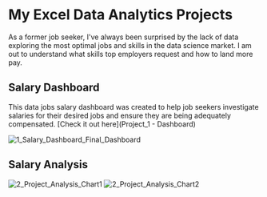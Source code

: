 # My Excel Data Analytics Projects

As a former job seeker, I've always been surprised by the lack of data exploring the most optimal jobs and skills in the data science market. I am out to understand what skills top employers request and how to land more pay.


## Salary Dashboard 

This data jobs salary dashboard was created to help job seekers investigate salaries for their desired jobs and ensure they are being adequately compensated.
[Check it out here](Project_1 - Dashboard)

![1_Salary_Dashboard_Final_Dashboard](https://github.com/user-attachments/assets/5edbfede-27f8-41a5-b005-ea01949c566a)


## Salary Analysis



![2_Project_Analysis_Chart1](https://github.com/user-attachments/assets/e08ecc37-58bd-4f54-968e-75e5504babcb)
![2_Project_Analysis_Chart2](https://github.com/user-attachments/assets/6c9fadb6-2b2d-4dbb-8186-53c3e01e12a4)


